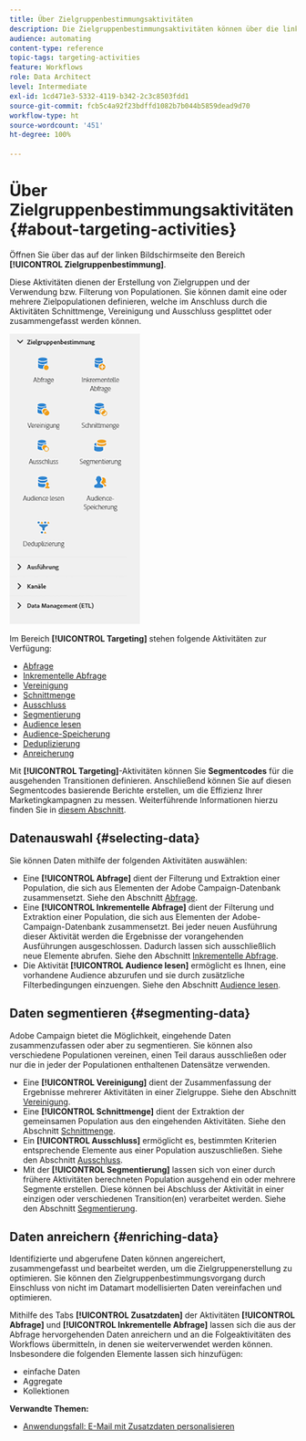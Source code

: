 ```yaml
---
title: Über Zielgruppenbestimmungsaktivitäten
description: Die Zielgruppenbestimmungsaktivitäten können über die linke Bildschirmseite geöffnet werden.
audience: automating
content-type: reference
topic-tags: targeting-activities
feature: Workflows
role: Data Architect
level: Intermediate
exl-id: 1cd471e3-5332-4119-b342-2c3c8503fdd1
source-git-commit: fcb5c4a92f23bdffd1082b7b044b5859dead9d70
workflow-type: ht
source-wordcount: '451'
ht-degree: 100%

---
```


# Über Zielgruppenbestimmungsaktivitäten{#about-targeting-activities}

Öffnen Sie über das auf der linken Bildschirmseite den Bereich **[!UICONTROL Zielgruppenbestimmung]**.

Diese Aktivitäten dienen der Erstellung von Zielgruppen und der Verwendung bzw. Filterung von Populationen. Sie können damit eine oder mehrere Zielpopulationen definieren, welche im Anschluss durch die Aktivitäten Schnittmenge, Vereinigung und Ausschluss gesplittet oder zusammengefasst werden können.

![](assets/wkf_targeting_activities.png)

Im Bereich **[!UICONTROL Targeting]** stehen folgende Aktivitäten zur Verfügung:

* [Abfrage](../../automating/using/query.md)
* [Inkrementelle Abfrage](../../automating/using/incremental-query.md)
* [Vereinigung](../../automating/using/union.md)
* [Schnittmenge](../../automating/using/intersection.md)
* [Ausschluss](../../automating/using/exclusion.md)
* [Segmentierung](../../automating/using/segmentation.md)
* [Audience lesen](../../automating/using/read-audience.md)
* [Audience-Speicherung](../../automating/using/save-audience.md)
* [Deduplizierung](../../automating/using/deduplication.md)
* [Anreicherung](../../automating/using/enrichment.md)

Mit **[!UICONTROL Targeting]**-Aktivitäten können Sie **Segmentcodes** für die ausgehenden Transitionen definieren. Anschließend können Sie auf diesen Segmentcodes basierende Berichte erstellen, um die Effizienz Ihrer Marketingkampagnen zu messen. Weiterführende Informationen hierzu finden Sie in [diesem Abschnitt](../../reporting/using/creating-a-report-workflow-segment.md).

## Datenauswahl {#selecting-data}

Sie können Daten mithilfe der folgenden Aktivitäten auswählen:

* Eine **[!UICONTROL Abfrage]** dient der Filterung und Extraktion einer Population, die sich aus Elementen der Adobe Campaign-Datenbank zusammensetzt. Siehe den Abschnitt [Abfrage](../../automating/using/query.md).
* Eine **[!UICONTROL Inkrementelle Abfrage]** dient der Filterung und Extraktion einer Population, die sich aus Elementen der Adobe-Campaign-Datenbank zusammensetzt. Bei jeder neuen Ausführung dieser Aktivität werden die Ergebnisse der vorangehenden Ausführungen ausgeschlossen. Dadurch lassen sich ausschließlich neue Elemente abrufen. Siehe den Abschnitt [Inkrementelle Abfrage](../../automating/using/incremental-query.md).
* Die Aktivität **[!UICONTROL Audience lesen]** ermöglicht es Ihnen, eine vorhandene Audience abzurufen und sie durch zusätzliche Filterbedingungen einzuengen. Siehe den Abschnitt [Audience lesen](../../automating/using/read-audience.md).

## Daten segmentieren {#segmenting-data}

Adobe Campaign bietet die Möglichkeit, eingehende Daten zusammenzufassen oder aber zu segmentieren. Sie können also verschiedene Populationen vereinen, einen Teil daraus ausschließen oder nur die in jeder der Populationen enthaltenen Datensätze verwenden.

* Eine **[!UICONTROL Vereinigung]** dient der Zusammenfassung der Ergebnisse mehrerer Aktivitäten in einer Zielgruppe. Siehe den Abschnitt [Vereinigung](../../automating/using/union.md).
* Eine **[!UICONTROL Schnittmenge]** dient der Extraktion der gemeinsamen Population aus den eingehenden Aktivitäten. Siehe den Abschnitt [Schnittmenge](../../automating/using/intersection.md).
* Ein **[!UICONTROL Ausschluss]** ermöglicht es, bestimmten Kriterien entsprechende Elemente aus einer Population auszuschließen. Siehe den Abschnitt [Ausschluss](../../automating/using/exclusion.md).
* Mit der **[!UICONTROL Segmentierung]** lassen sich von einer durch frühere Aktivitäten berechneten Population ausgehend ein oder mehrere Segmente erstellen. Diese können bei Abschluss der Aktivität in einer einzigen oder verschiedenen Transition(en) verarbeitet werden. Siehe den Abschnitt [Segmentierung](../../automating/using/segmentation.md).

## Daten anreichern {#enriching-data}

Identifizierte und abgerufene Daten können angereichert, zusammengefasst und bearbeitet werden, um die Zielgruppenerstellung zu optimieren. Sie können den Zielgruppenbestimmungsvorgang durch Einschluss von nicht im Datamart modellisierten Daten vereinfachen und optimieren.

Mithilfe des Tabs **[!UICONTROL Zusatzdaten]** der Aktivitäten **[!UICONTROL Abfrage]** und **[!UICONTROL Inkrementelle Abfrage]** lassen sich die aus der Abfrage hervorgehenden Daten anreichern und an die Folgeaktivitäten des Workflows übermitteln, in denen sie weiterverwendet werden können. Insbesondere die folgenden Elemente lassen sich hinzufügen:

* einfache Daten
* Aggregate
* Kollektionen

**Verwandte Themen:**

* [Anwendungsfall: E-Mail mit Zusatzdaten personalisieren](../../automating/using/personalizing-email-with-additional-data.md)
